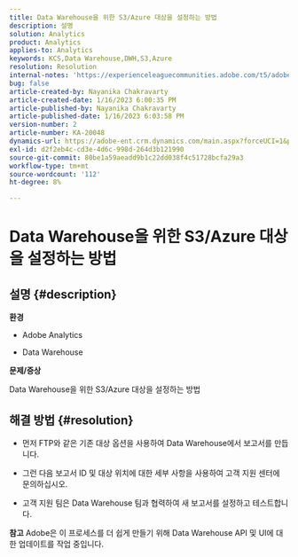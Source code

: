 ```yaml
---
title: Data Warehouse을 위한 S3/Azure 대상을 설정하는 방법
description: 설명
solution: Analytics
product: Analytics
applies-to: Analytics
keywords: KCS,Data Warehouse,DWH,S3,Azure
resolution: Resolution
internal-notes: 'https://experienceleaguecommunities.adobe.com/t5/adobe-analytics-ideas/amazon-s3-support-for-data-warehouse/idi-p/341037  Azure example: https://jira.corp.adobe.com/browse/AN-259530  S3 example: https://jira.corp.adobe.com/browse/AN-294769'
bug: false
article-created-by: Nayanika Chakravarty
article-created-date: 1/16/2023 6:00:35 PM
article-published-by: Nayanika Chakravarty
article-published-date: 1/16/2023 6:03:58 PM
version-number: 2
article-number: KA-20048
dynamics-url: https://adobe-ent.crm.dynamics.com/main.aspx?forceUCI=1&pagetype=entityrecord&etn=knowledgearticle&id=fd7de4a8-c795-ed11-aad1-6045bd006149
exl-id: d2f2eb4c-cd3e-4d6c-998d-264d3b121990
source-git-commit: 80be1a59aeadd9b1c22dd038f4c51728bcfa29a3
workflow-type: tm+mt
source-wordcount: '112'
ht-degree: 8%

---
```


# Data Warehouse을 위한 S3/Azure 대상을 설정하는 방법

## 설명 {#description}


<b>환경</b>

- Adobe Analytics

- Data Warehouse

<b>문제/증상</b>

Data Warehouse을 위한 S3/Azure 대상을 설정하는 방법


## 해결 방법 {#resolution}


- 먼저 FTP와 같은 기존 대상 옵션을 사용하여 Data Warehouse에서 보고서를 만듭니다.

- 그런 다음 보고서 ID 및 대상 위치에 대한 세부 사항을 사용하여 고객 지원 센터에 문의하십시오.

- 고객 지원 팀은 Data Warehouse 팀과 협력하여 새 보고서를 설정하고 테스트합니다.

<b>참고</b>
Adobe은 이 프로세스를 더 쉽게 만들기 위해 Data Warehouse API 및 UI에 대한 업데이트를 작업 중입니다.
